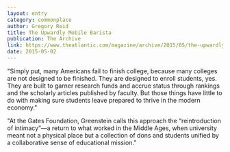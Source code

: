 ```yaml
---
layout: entry
category: commonplace
author: Gregory Reid
title: The Upwardly Mobile Barista
publication: The Archive
link: https://www.theatlantic.com/magazine/archive/2015/05/the-upwardly-mobile-barista/389513/
date: 2015-05-02
---
```

 
"Simply put, many Americans fail to finish college, because many colleges are not designed to be finished. They are designed to enroll students, yes. They are built to garner research funds and accrue status through rankings and the scholarly articles published by faculty. But those things have little to do with making sure students leave prepared to thrive in the modern economy."
 
"At the Gates Foundation, Greenstein calls this approach the “reintroduction of intimacy”—a return to what worked in the Middle Ages, when university meant not a physical place but a collection of dons and students unified by a collaborative sense of educational mission."
